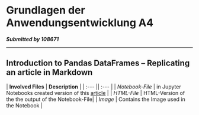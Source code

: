 # Grundlagen der Anwendungsentwicklung A4
***Submitted by 108671***
___
## Introduction to Pandas DataFrames – Replicating an article in Markdown 
| **Involved Files** | **Description**  |
| :--- || :--- |
| *Notebook-File* | in Jupyter Notebooks created version of this [article](https://elearn.unigis.at/pluginfile.php/10754/mod_resource/content/24/assignments/Set1/Aufgabe4/PandasIntroduction.html) |
| *HTML-File* | HTML-Version of the the output of the Notebook-File|
| *Image* | Contains the Image used in the Notebook |
